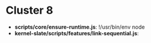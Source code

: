 # Cluster 8
- **scripts/core/ensure-runtime.js**: !/usr/bin/env node
- **kernel-slate/scripts/features/link-sequential.js**: 
